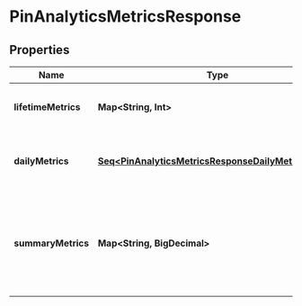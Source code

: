 

# PinAnalyticsMetricsResponse


## Properties

Name | Type | Description | Notes
------------ | ------------- | ------------- | -------------
**lifetimeMetrics** | **Map&lt;String, Int&gt;** | The lifetime metric name and value. |  [optional]
**dailyMetrics** | [**Seq&lt;PinAnalyticsMetricsResponseDailyMetricsInner&gt;**](PinAnalyticsMetricsResponseDailyMetricsInner.md) | Array with the requested daily metric records |  [optional]
**summaryMetrics** | **Map&lt;String, BigDecimal&gt;** | The metric name and value over the requested period for each requested metric |  [optional]



